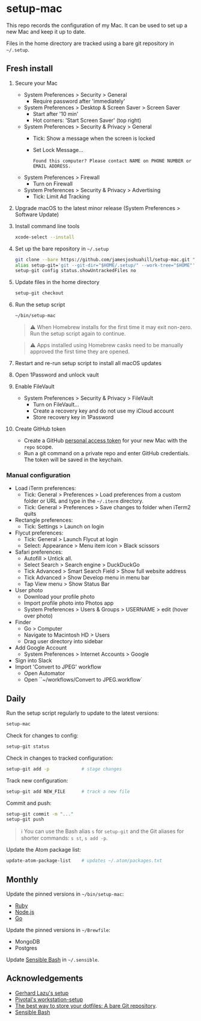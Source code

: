 # setup-mac

This repo records the configuration of my Mac. It can be used to set up a new
Mac and keep it up to date.

Files in the home directory are tracked using a bare git repository in `~/.setup`.

## Fresh install

1. Secure your Mac
    - System Preferences > Security > General
        - Require password after 'immediately'
    - System Preferences > Desktop & Screen Saver > Screen Saver
        - Start after '10 min'
        - Hot corners: 'Start Screen Saver' (top right)
    - System Preferences > Security & Privacy > General
        - Tick: Show a message when the screen is locked
        - Set Lock Message...

          `Found this computer? Please contact NAME on PHONE NUMBER or EMAIL ADDRESS.`
    - System Preferences > Firewall
        - Turn on Firewall
    - System Preferences > Security & Privacy > Advertising
        - Tick: Limit Ad Tracking
1. Upgrade macOS to the latest minor release (System Preferences > Software Update)
1. Install command line tools
    ```bash
    xcode-select --install
    ```
1. Set up the bare repository in `~/.setup`
    ```bash
    git clone --bare https://github.com/jamesjoshuahill/setup-mac.git "$HOME/.setup/"
    alias setup-git='git --git-dir="$HOME/.setup/" --work-tree="$HOME"'
    setup-git config status.showUntrackedFiles no
    ```
1. Update files in the home directory
    ```bash
    setup-git checkout
    ```
1. Run the setup script
    ```bash
    ~/bin/setup-mac
    ```
    > ⚠️ When Homebrew installs for the first time it may exit non-zero. Run
    > the setup script again to continue.

    > ⚠️ Apps installed using Homebrew casks need to be manually approved the
    > first time they are opened.

1. Restart and re-run setup script to install all macOS updates
1. Open 1Password and unlock vault
1. Enable FileVault
    - System Preferences > Security & Privacy > FileVault
        - Turn on FileVault...
        - Create a recovery key and do not use my iCloud account
        - Store recovery key in 1Password
1. Create GitHub token
    - Create a GitHub [personal access token](https://help.github.com/en/articles/creating-a-personal-access-token-for-the-command-line) for your new Mac with the `repo` scope.
    - Run a git command on a private repo and enter GitHub credentials. The token will be saved in the keychain.

### Manual configuration

- Load iTerm preferences:
    - Tick: General > Preferences > Load preferences from a custom folder or URL and type in the `~/.iterm` directory.
    - Tick: General > Preferences > Save changes to folder when iTerm2 quits
- Rectangle preferences:
    - Tick: Settings > Launch on login
- Flycut preferences:
    - Tick: General > Launch Flycut at login
    - Select: Appearance > Menu item icon > Black scissors
- Safari preferences:
    - Autofill > Untick all.
    - Select Search > Search engine > DuckDuckGo
    - Tick Advanced > Smart Search Field > Show full website address
    - Tick Advanced > Show Develop menu in menu bar
    - Tap View menu > Show Status Bar
- User photo
    - Download your profile photo
    - Import profile photo into Photos app
    - System Preferences > Users & Groups > USERNAME > edit (hover over photo)
- Finder
    - Go > Computer
    - Navigate to Macintosh HD > Users
    - Drag user directory into sidebar
- Add Google Account
    - System Preferences > Internet Accounts > Google
- Sign into Slack
- Import 'Convert to JPEG' workflow
    - Open Automator
    - Open ``~/workflows/Convert to JPEG.workflow`

## Daily

Run the setup script regularly to update to the latest versions:
```bash
setup-mac
```

Check for changes to config:
```bash
setup-git status
```

Check in changes to tracked configuration:
```bash
setup-git add -p            # stage changes
```

Track new configuration:
```bash
setup-git add NEW_FILE      # track a new file
```

Commit and push:
```bash
setup-git commit -m "..."
setup-git push
```

> ℹ️ You can use the Bash alias `s` for `setup-git` and the Git aliases for shorter commands: `s st`, `s add -p`.

Update the Atom package list:
```bash
update-atom-package-list    # updates ~/.atom/packages.txt
```

## Monthly

Update the pinned versions in `~/bin/setup-mac`:
- [Ruby](https://www.ruby-lang.org/en/)
- [Node.js](https://nodejs.org/en/)
- [Go](https://golang.org)

Update the pinned versions in `~/Brewfile`:
- MongoDB
- Postgres

Update [Sensible Bash](https://github.com/mrzool/bash-sensible) in `~/.sensible`.

## Acknowledgements

- [Gerhard Lazu's setup](https://github.com/gerhard/setup)
- [Pivotal's workstation-setup](https://github.com/pivotal/workstation-setup)
- [The best way to store your dotfiles: A bare Git repository](https://www.atlassian.com/git/tutorials/dotfiles).
- [Sensible Bash](https://github.com/mrzool/bash-sensible)

